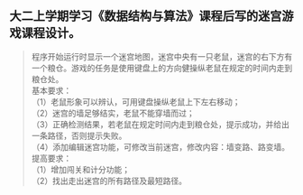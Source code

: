 ## 大二上学期学习《数据结构与算法》课程后写的迷宫游戏课程设计。


> 程序开始运行时显示一个迷宫地图，迷宫中央有一只老鼠，迷宫的右下方有一个粮仓。游戏的任务是使用键盘上的方向健操纵老鼠在规定的时间内走到粮仓处。  
> 基本要求：  
>  （1）老鼠形象可以辨认，可用键盘操纵老鼠上下左右移动；  
>  （2）迷宫的墙足够结实，老鼠不能穿墙而过；  
>  （3）正确检测结果，若老鼠在规定时间内走到粮仓处，提示成功，并给出一条路径，否则提示失败。  
>  （4）添加编辑迷宫功能，可修改当前迷宫，修改内容：墙变路、路变墙。  
>提高要求：  
>  （1）增加闯关和计分功能；  
>  （2）找出走出迷宫的所有路径及最短路径。  

